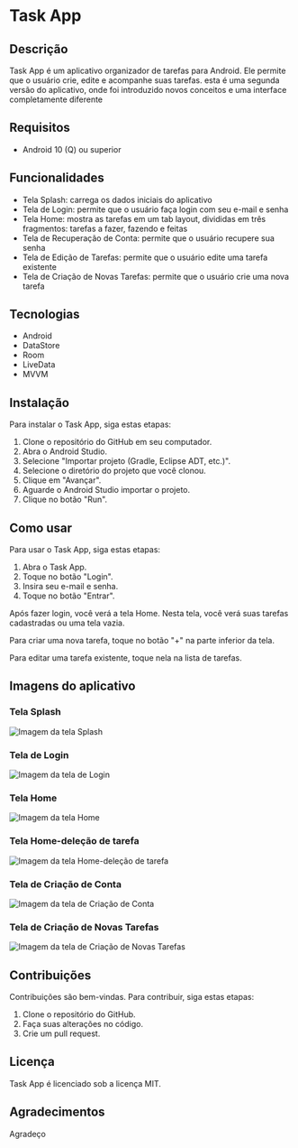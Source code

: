 # Task App 

## Descrição

Task App é um aplicativo organizador de tarefas para Android. Ele permite que o usuário crie, edite e acompanhe suas tarefas.
esta é uma segunda versão do aplicativo, onde foi introduzido novos conceitos e uma interface completamente diferente

## Requisitos

* Android 10 (Q) ou superior

## Funcionalidades

* Tela Splash: carrega os dados iniciais do aplicativo
* Tela de Login: permite que o usuário faça login com seu e-mail e senha
* Tela Home: mostra as tarefas em um tab layout, divididas em três fragmentos: tarefas a fazer, fazendo e feitas
* Tela de Recuperação de Conta: permite que o usuário recupere sua senha
* Tela de Edição de Tarefas: permite que o usuário edite uma tarefa existente
* Tela de Criação de Novas Tarefas: permite que o usuário crie uma nova tarefa

## Tecnologias

* Android
* DataStore
* Room
* LiveData
* MVVM

## Instalação

Para instalar o Task App, siga estas etapas:

1. Clone o repositório do GitHub em seu computador.
2. Abra o Android Studio.
3. Selecione "Importar projeto (Gradle, Eclipse ADT, etc.)".
4. Selecione o diretório do projeto que você clonou.
5. Clique em "Avançar".
6. Aguarde o Android Studio importar o projeto.
7. Clique no botão "Run".

## Como usar

Para usar o Task App, siga estas etapas:

1. Abra o Task App.
2. Toque no botão "Login".
3. Insira seu e-mail e senha.
4. Toque no botão "Entrar".

Após fazer login, você verá a tela Home. Nesta tela, você verá suas tarefas cadastradas ou uma tela vazia.

Para criar uma nova tarefa, toque no botão "+" na parte inferior da tela.

Para editar uma tarefa existente, toque nela na lista de tarefas.


## Imagens do aplicativo

### Tela Splash

![Imagem da tela Splash](https://github.com/aironsg/todoListApp/blob/master/splashAPP.png)

### Tela de Login

![Imagem da tela de Login](https://github.com/aironsg/todoListApp/blob/master/LoginAPP.png)

### Tela Home
![Imagem da tela Home](https://github.com/aironsg/todoListApp/blob/master/HOMEAPP.png)

### Tela Home-deleção de tarefa
![Imagem da tela Home-deleção de tarefa](https://github.com/aironsg/todoListApp/blob/master/MEssageDeleteTaskAPP.png)

### Tela de Criação de Conta

![Imagem da tela de Criação de Conta](https://github.com/aironsg/todoListApp/blob/master/CreateAccountAPP.png)

### Tela de Criação de Novas Tarefas

![Imagem da tela de Criação de Novas Tarefas](https://github.com/aironsg/todoListApp/blob/master/CreateTaskAPP.png)

## Contribuições

Contribuições são bem-vindas. Para contribuir, siga estas etapas:

1. Clone o repositório do GitHub.
2. Faça suas alterações no código.
3. Crie um pull request.

## Licença

Task App é licenciado sob a licença MIT.

## Agradecimentos

Agradeço 
